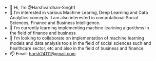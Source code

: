 - 👋 Hi, I’m @Harshvardhan-Singh1
- 👀 I’m interested in various Machine Learing, Deep Learning and Data Analytics concepts. I am also interested in computational Social Sciences, Finance and Business Intelligence.
- 🌱 I’m currently learning implementing machine learining algorithms in the field of finance and business
- 💞️ I’m looking to collaborate on implementation of machine learning models and data analysis tools in the field of social sciences such and healthcare sector, etc and also in the field of business and finance
- 📫 Email: harsh24111@gmail.com

<!---
Harshvardhan-Singh1/Harshvardhan-Singh1 is a ✨ special ✨ repository because its `README.md` (this file) appears on your GitHub profile.
You can click the Preview link to take a look at your changes.
--->
